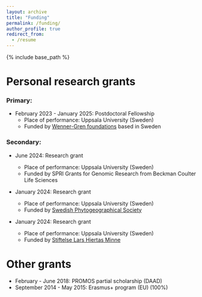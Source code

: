 ```yaml
---
layout: archive
title: "Funding"
permalink: /funding/
author_profile: true
redirect_from:
  - /resume
---
```


{% include base_path %}

Personal research grants
======
### Primary: 

* February 2023 - January 2025: Postdoctoral Fellowship 
  * Place of performance: Uppsala University (Sweden)
  * Funded by <a href="https://www.swgc.org/en/welcome">Wenner-Gren foundations<a/> based in Sweden

### Secondary:

* June 2024: Research grant 
  * Place of performance: Uppsala University (Sweden)
  * Funded by SPRI Grants for Genomic Research from Beckman Coulter Life Sciences

* January 2024: Research grant
  * Place of performance: Uppsala University (Sweden)
  * Funded by <a href="https://sites.google.com/view/svsplantgeogr/home">Swedish Phytogeographical Society</a>

* January 2024: Research grant
  * Place of performance: Uppsala University (Sweden)
  * Funded by <a href="https://www.larshiertasminne.se/sv/">Stiftelse Lars Hiertas Minne<a/>


Other grants
======
* February - June 2018: PROMOS partial scholarship (DAAD)
* September 2014 - May 2015: Erasmus+ program (EU) (100%)


